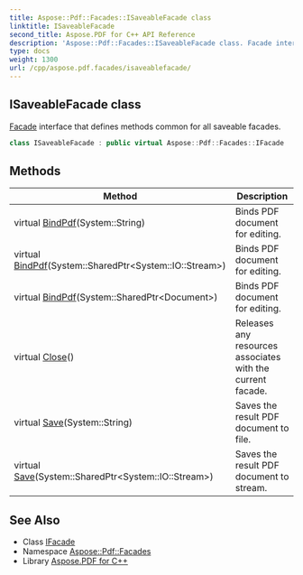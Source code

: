 ```yaml
---
title: Aspose::Pdf::Facades::ISaveableFacade class
linktitle: ISaveableFacade
second_title: Aspose.PDF for C++ API Reference
description: 'Aspose::Pdf::Facades::ISaveableFacade class. Facade interface that defines methods common for all saveable facades in C++.'
type: docs
weight: 1300
url: /cpp/aspose.pdf.facades/isaveablefacade/
---
```

## ISaveableFacade class


[Facade](../facade/) interface that defines methods common for all saveable facades.

```cpp
class ISaveableFacade : public virtual Aspose::Pdf::Facades::IFacade
```

## Methods

| Method | Description |
| --- | --- |
| virtual [BindPdf](../ifacade/bindpdf/)(System::String) | Binds PDF document for editing. |
| virtual [BindPdf](../ifacade/bindpdf/)(System::SharedPtr\<System::IO::Stream\>) | Binds PDF document for editing. |
| virtual [BindPdf](../ifacade/bindpdf/)(System::SharedPtr\<Document\>) | Binds PDF document for editing. |
| virtual [Close](../ifacade/close/)() | Releases any resources associates with the current facade. |
| virtual [Save](./save/)(System::String) | Saves the result PDF document to file. |
| virtual [Save](./save/)(System::SharedPtr\<System::IO::Stream\>) | Saves the result PDF document to stream. |
## See Also

* Class [IFacade](../ifacade/)
* Namespace [Aspose::Pdf::Facades](../)
* Library [Aspose.PDF for C++](../../)
